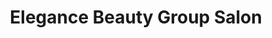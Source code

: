 ---
title: "Elegance Beauty Group Salon"
url: /dundee/elegance-beauty-group-salon/
shop: Kosmetik
---